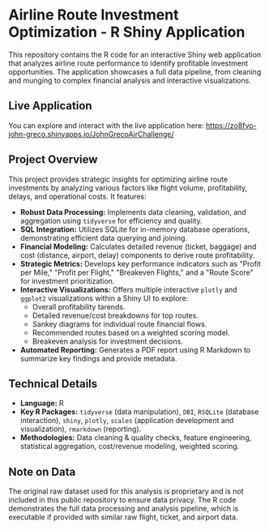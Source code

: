 # Airline Route Investment Optimization - R Shiny Application

This repository contains the R code for an interactive Shiny web application that analyzes airline route performance to identify profitable investment opportunities. The application showcases a full data pipeline, from cleaning and munging to complex financial analysis and interactive visualizations.

## Live Application

You can explore and interact with the live application here:
https://zo8fyo-john-greco.shinyapps.io/JohnGrecoAirChallenge/

## Project Overview

This project provides strategic insights for optimizing airline route investments by analyzing various factors like flight volume, profitability, delays, and operational costs. It features:

* **Robust Data Processing:** Implements data cleaning, validation, and aggregation using `tidyverse` for efficiency and quality.
* **SQL Integration:** Utilizes SQLite for in-memory database operations, demonstrating efficient data querying and joining.
* **Financial Modeling:** Calculates detailed revenue (ticket, baggage) and cost (distance, airport, delay) components to derive route profitability.
* **Strategic Metrics:** Develops key performance indicators such as "Profit per Mile," "Profit per Flight," "Breakeven Flights," and a "Route Score" for investment prioritization.
* **Interactive Visualizations:** Offers multiple interactive `plotly` and `ggplot2` visualizations within a Shiny UI to explore:
    * Overall profitability tarends.
    * Detailed revenue/cost breakdowns for top routes.
    * Sankey diagrams for individual route financial flows.
    * Recommended routes based on a weighted scoring model.
    * Breakeven analysis for investment decisions.
* **Automated Reporting:** Generates a PDF report using R Markdown to summarize key findings and provide metadata.

## Technical Details

* **Language:** R
* **Key R Packages:** `tidyverse` (data manipulation), `DBI`, `RSQLite` (database interaction), `shiny`, `plotly`, `scales` (application development and visualization), `rmarkdown` (reporting).
* **Methodologies:** Data cleaning & quality checks, feature engineering, statistical aggregation, cost/revenue modeling, weighted scoring.

## Note on Data

The original raw dataset used for this analysis is proprietary and is not included in this public repository to ensure data privacy. The R code demonstrates the full data processing and analysis pipeline, which is executable if provided with similar raw flight, ticket, and airport data.
